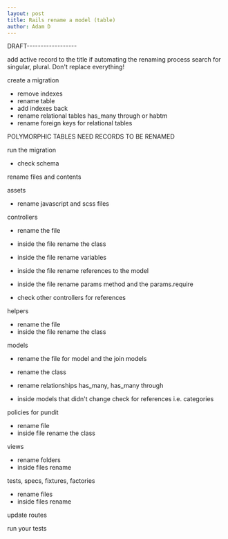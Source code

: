 ```yaml
---
layout: post
title: Rails rename a model (table)
author: Adam D
---
```


DRAFT------------------

add active record to the title
if automating the renaming process search for singular, plural. Don't replace everything!



create a migration
- remove indexes
- rename table
- add indexes back
- rename relational tables has_many through or habtm
- rename foreign keys for relational tables

POLYMORPHIC TABLES NEED RECORDS TO BE RENAMED

run the migration
- check schema

rename files and contents

assets
- rename javascript and scss files

controllers
- rename the file
- inside the file rename the class
- inside the file rename variables
- inside the file rename references to the model
- inside the file rename params method and the params.require

- check other controllers for references

helpers
- rename the file
- inside the file rename the class

models
- rename the file for model and the join models
- rename the class
- rename relationships has_many, has_many through

- inside models that didn't change check for references i.e. categories

policies for pundit
- rename file
- inside file rename the class

views
- rename folders
- inside files rename

tests, specs, fixtures, factories
- rename files
- inside files rename

update routes

run your tests
